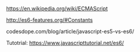 https://en.wikipedia.org/wiki/ECMAScript

http://es6-features.org/#Constants

codesdope.com/blog/article/javascript-es5-vs-es6/

Tutotrial:
https://www.javascripttutorial.net/es6/

